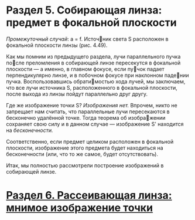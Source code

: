 # Раздел 5.  Собирающая линза: предмет в фокальной плоскости

_Промежуточный случай_: a = f. Источник света S расположен в фокальной плоскости линзы (рис. 4.49).

Как мы помним из предыдущего раздела, лучи параллельного пучка после преломления в собирающей линзе пересекутся в фокальной плоскости — а именно, в главном фокусе, если пучок падает перпендикулярно линзе, и в побочном фокусе при наклонном падении пучка. Воспользовавшись обратимостью хода лучей, мы заключаем, что все лучи источника S, расположенного в фокальной плоскости, после выхода из линзы пойдут параллельно друг другу.

Где же изображение точки S? _Изображения нет._ Впрочем, никто не запрещает нам считать,
что параллельные лучи пересекаются в бесконечно удалённой точке. Тогда теорема об изображении сохраняет свою силу и в данном случае — изображение S' находится на _бесконечности._

Соответственно, если предмет целиком расположен в фокальной плоскости, изображение этого предмета будет находиться на бесконечности (или, что то же самое, будет отсутствовать).

Итак, мы полностью рассмотрели построение изображений в собирающей линзе.















# [Раздел 6. Рассеивающая линза: мнимое изображение точки](/Тонкие%20линзы.%20Построение%20изображений/Рассеивающая%20линза%3A%20мнимое%20изображение%20точки.md)
